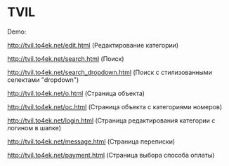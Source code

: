 # TVIL

Demo:

http://tvil.to4ek.net/edit.html  (Редактирование категории)

http://tvil.to4ek.net/search.html (Поиск)

http://tvil.to4ek.net/search_dropdown.html (Поиск c стилизованными селектами "dropdown")

http://tvil.to4ek.net/o.html (Страница объекта)

http://tvil.to4ek.net/oc.html (Страница объекта с категориями номеров)

http://tvil.to4ek.net/login.html  (Страница редактирования категории с логином в шапке)

http://tvil.to4ek.net/message.html  (Страница переписки)

http://tvil.to4ek.net/payment.html  (Страница выбора способа оплаты)
